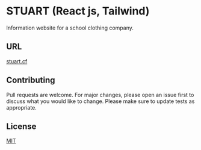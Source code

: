 # STUART (React js, Tailwind)

Information website for a school clothing company.

## URL

[stuart.cf](https://stuart.cf)

## Contributing

Pull requests are welcome. For major changes, please open an issue first
to discuss what you would like to change.
Please make sure to update tests as appropriate.

## License

[MIT](https://choosealicense.com/licenses/mit/)
